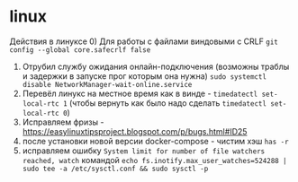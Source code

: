 # linux
Действия в линуксе
0) Для работы с файлами виндовыми с CRLF `git config --global core.safecrlf false`

1) Отрубил службу ожидания онлайн-подключения (возможны траблы и задержки в запуске прог которым она нужна) `sudo systemctl disable NetworkManager-wait-online.service`
2) Перевёл линукс на местное время как в винде - `timedatectl set-local-rtc 1` (чтобы вернуть как было надо сделать `timedatectl set-local-rtc 0`)
3) Исправляем фризы - https://easylinuxtipsproject.blogspot.com/p/bugs.html#ID25
4) после установки новой версии docker-compose - чистим хэш `has -r`
5) исправляем ошибку `System limit for number of file watchers reached, watch` командой `echo fs.inotify.max_user_watches=524288 | sudo tee -a /etc/sysctl.conf && sudo sysctl -p`
